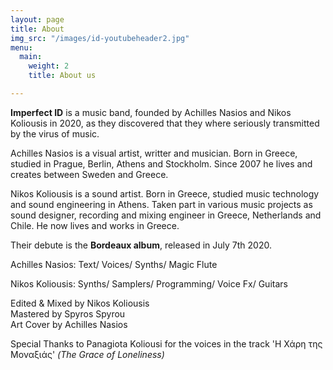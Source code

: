 ```yaml
---
layout: page
title: About
img_src: "/images/id-youtubeheader2.jpg"
menu:
  main:
    weight: 2
    title: About us

---
```

**Imperfect ID** is a music band, founded by Achilles Nasios and Nikos Koliousis in 2020, as they discovered that they where seriously transmitted by the virus of music.

Achilles Nasios is a visual artist, writter and musician. Born in Greece, studied in Prague, Berlin, Athens and Stockholm. Since 2007 he lives and creates between Sweden and Greece.

Nikos Koliousis is a sound artist. Born in Greece, studied music technology and sound engineering in Athens. Taken part in various music projects as sound designer, recording and mixing engineer in Greece, Netherlands and Chile. He now lives and works in Greece.

Their debute is the **Βordeaux album**, released in July 7th 2020.

Achilles Nasios: Text/ Voices/ Synths/ Magic Flute

Nikos Koliousis: Synths/ Samplers/ Programming/ Voice Fx/ Guitars

Edited & Mixed by Nikos Koliousis  
Mastered by Spyros Spyrou  
Art Cover by Achilles Nasios

Special Thanks to Panagiota Koliousi for the voices in the track 'Η Χάρη της Μοναξιάς' _(The Grace of Loneliness)_